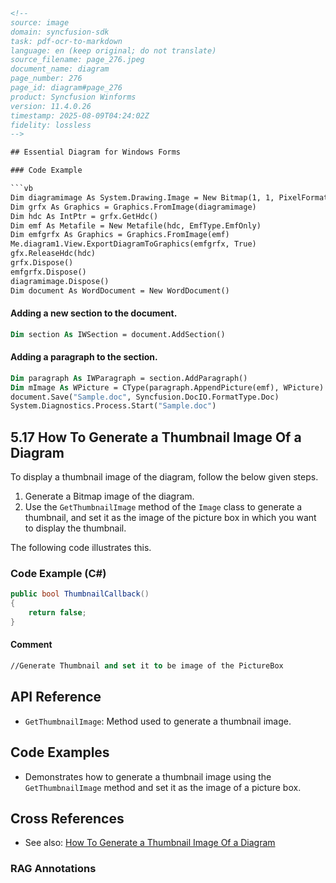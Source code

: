 ```html
<!-- 
source: image
domain: syncfusion-sdk
task: pdf-ocr-to-markdown
language: en (keep original; do not translate)
source_filename: page_276.jpeg
document_name: diagram
page_number: 276
page_id: diagram#page_276
product: Syncfusion Winforms
version: 11.4.0.26
timestamp: 2025-08-09T04:24:02Z
fidelity: lossless
-->

## Essential Diagram for Windows Forms

### Code Example

```vb
Dim diagramimage As System.Drawing.Image = New Bitmap(1, 1, PixelFormat.Format24bppRgb)
Dim grfx As Graphics = Graphics.FromImage(diagramimage)
Dim hdc As IntPtr = grfx.GetHdc()
Dim emf As Metafile = New Metafile(hdc, EmfType.EmfOnly)
Dim emfgrfx As Graphics = Graphics.FromImage(emf)
Me.diagram1.View.ExportDiagramToGraphics(emfgrfx, True)
gfx.ReleaseHdc(hdc)
grfx.Dispose()
emfgrfx.Dispose()
diagramimage.Dispose()
Dim document As WordDocument = New WordDocument()
```

#### Adding a new section to the document.
```vb
Dim section As IWSection = document.AddSection()
```

#### Adding a paragraph to the section.
```vb
Dim paragraph As IWParagraph = section.AddParagraph()
Dim mImage As WPicture = CType(paragraph.AppendPicture(emf), WPicture)
document.Save("Sample.doc", Syncfusion.DocIO.FormatType.Doc)
System.Diagnostics.Process.Start("Sample.doc")
```

## 5.17 How To Generate a Thumbnail Image Of a Diagram

To display a thumbnail image of the diagram, follow the below given steps.

1. Generate a Bitmap image of the diagram.
2. Use the `GetThumbnailImage` method of the `Image` class to generate a thumbnail, and set it as the image of the picture box in which you want to display the thumbnail.

The following code illustrates this.

### Code Example (C#)

```csharp
public bool ThumbnailCallback()
{
    return false;
}
```

#### Comment
```vb
//Generate Thumbnail and set it to be image of the PictureBox
```

## API Reference
- `GetThumbnailImage`: Method used to generate a thumbnail image.

## Code Examples
- Demonstrates how to generate a thumbnail image using the `GetThumbnailImage` method and set it as the image of a picture box.

## Cross References
- See also: [How To Generate a Thumbnail Image Of a Diagram](#generated-link-if-available)

### RAG Annotations
<!-- tags: [Syncfusion, WindowsForms, Diagram, ThumbnailImage, C#] keywords: [diagram, thumbnail image, Windows Forms, GetThumbnailImage] -->
```